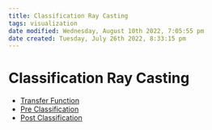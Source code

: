 ```yaml
---
title: Classification Ray Casting
tags: visualization
date modified: Wednesday, August 10th 2022, 7:05:55 pm
date created: Tuesday, July 26th 2022, 8:33:15 pm
---
```


# Classification Ray Casting
- [Transfer Function](Transfer%20Function.md)
- [Pre Classification](Pre%20Classification.md)
- [Post Classification](Post%20Classification.md)


